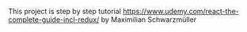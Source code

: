This project is step by step tutorial https://www.udemy.com/react-the-complete-guide-incl-redux/ by Maximilian Schwarzmüller
